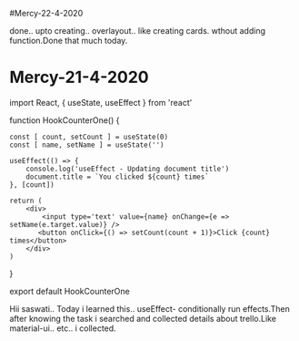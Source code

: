 #Mercy-22-4-2020

done.. upto creating.. overlayout.. like creating cards. wthout adding function.Done that much today.




# Mercy-21-4-2020

import React, { useState, useEffect } from 'react'

function HookCounterOne() {

    const [ count, setCount ] = useState(0)
    const [ name, setName ] = useState('')

    useEffect(() => {
        console.log('useEffect - Updating document title')
        document.title = `You clicked ${count} times`
    }, [count])

    return (
        <div>
            <input type='text' value={name} onChange={e => setName(e.target.value)} />
           <button onClick={() => setCount(count + 1)}>Click {count} times</button> 
        </div>
    )
}

export default HookCounterOne


Hii saswati.. 
        Today i learned this.. useEffect- conditionally run effects.Then after knowing the task i searched and collected details about trello.Like material-ui.. etc.. i collected.

